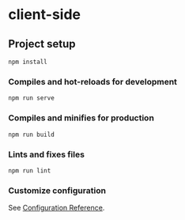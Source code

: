 # client-side

## Project setup
``` 
npm install
``` 

### Compiles and hot-reloads for development
```
npm run serve
``` 

### Compiles and minifies for production
``` 
npm run build
``` 

### Lints and fixes files
```
npm run lint
``` 

### Customize configuration
See [Configuration Reference](https://cli.vuejs.org/config/).
